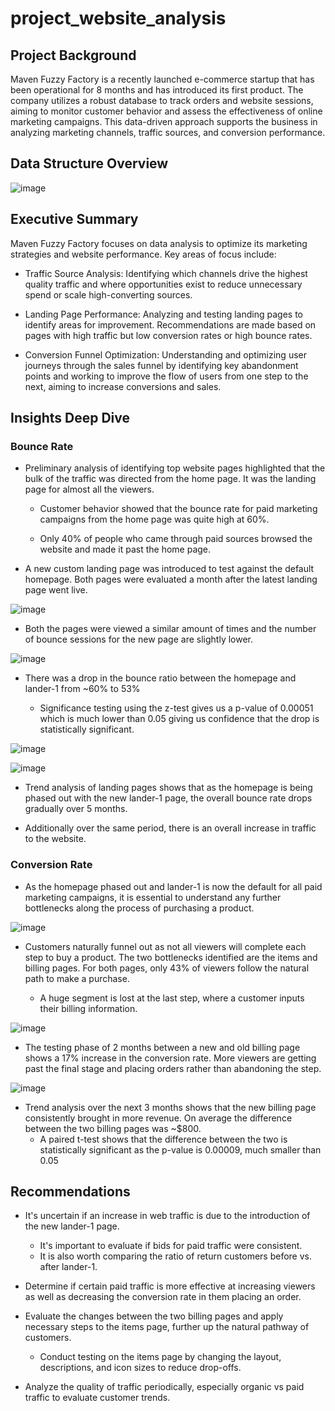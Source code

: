 # project_website_analysis

## Project Background

Maven Fuzzy Factory is a recently launched e-commerce startup that has been operational for 8 months and has introduced its first product. The company utilizes a robust database to track orders and website sessions, aiming to monitor customer behavior and assess the effectiveness of online marketing campaigns. This data-driven approach supports the business in analyzing marketing channels, traffic sources, and conversion performance.

## Data Structure Overview

![image](https://github.com/user-attachments/assets/8928cef5-7579-4f22-8583-261bc8b530c6)

## Executive Summary

Maven Fuzzy Factory focuses on data analysis to optimize its marketing strategies and website performance. 
Key areas of focus include:
* Traffic Source Analysis: Identifying which channels drive the highest quality traffic and where opportunities exist to reduce unnecessary spend or scale high-converting sources.

* Landing Page Performance: Analyzing and testing landing pages to identify areas for improvement. Recommendations are made based on pages with high traffic but low conversion rates or high bounce rates.

* Conversion Funnel Optimization: Understanding and optimizing user journeys through the sales funnel by identifying key abandonment points and working to improve the flow of users from one step to the next, aiming to increase conversions and sales.

## Insights Deep Dive

### Bounce Rate

* Preliminary analysis of identifying top website pages highlighted that the bulk of the traffic was directed from the home page. It was the landing page for almost all the viewers.
  
  * Customer behavior showed that the bounce rate for paid marketing campaigns from the home page was quite high at 60%.
    
  *  Only 40% of people who came through paid sources browsed the website and made it past the home page.
    
* A new custom landing page was introduced to test against the default homepage. Both pages were evaluated a month after the latest landing page went live.

![image](https://github.com/user-attachments/assets/bef14435-c3c1-4bbb-bd09-39e696180f49)

* Both the pages were viewed a similar amount of times and the number of bounce sessions for the new page are slightly lower.

![image](https://github.com/user-attachments/assets/9aaea572-f3ae-40e3-b2aa-496fee1f214e)

* There was a drop in the bounce ratio between the homepage and lander-1 from ~60% to 53%
  
  * Significance testing using the z-test gives us a p-value of 0.00051 which is much lower than 0.05 giving us confidence that the drop is statistically significant.

![image](https://github.com/user-attachments/assets/8bd1901e-a6bb-4d19-907e-c5543ee6b17c)


![image](https://github.com/user-attachments/assets/becda468-955c-4292-8928-7559ffbd473f)

* Trend analysis of landing pages shows that as the homepage is being phased out with the new lander-1 page, the overall bounce rate drops gradually over 5 months.

* Additionally over the same period, there is an overall increase in traffic to the website.

### Conversion Rate

* As the homepage phased out and lander-1 is now the default for all paid marketing campaigns, it is essential to understand any further bottlenecks along the process of purchasing a product.

![image](https://github.com/user-attachments/assets/c50d98ec-4f18-4179-8958-7e0ecf4123ed)

* Customers naturally funnel out as not all viewers will complete each step to buy a product. The two bottlenecks identified are the items and billing pages. For both pages, only 43% of viewers follow the natural path to make a purchase.

  * A huge segment is lost at the last step, where a customer inputs their billing information.

![image](https://github.com/user-attachments/assets/8402488b-2559-4d43-9dc9-6e8ffee12973)

* The testing phase of 2 months between a new and old billing page shows a 17% increase in the conversion rate. More viewers are getting past the final stage and placing orders rather than abandoning the step.
         
![image](https://github.com/user-attachments/assets/d83c13da-2625-4e7e-8465-e663c97ddb54)

* Trend analysis over the next 3 months shows that the new billing page consistently brought in more revenue. On average the difference between the two billing pages was ~$800.
    *   A paired t-test shows that the difference between the two is statistically significant as the p-value is 0.00009, much smaller than 0.05


## Recommendations

* It's uncertain if an increase in web traffic is due to the introduction of the new lander-1 page.
    * It's important to evaluate if bids for paid traffic were consistent.
    * It is also worth comparing the ratio of return customers before vs. after lander-1.

* Determine if certain paid traffic is more effective at increasing viewers as well as decreasing the conversion rate in them placing an order. 

*  Evaluate the changes between the two billing pages and apply necessary steps to the items page, further up the natural pathway of customers.
    *  Conduct testing on the items page by changing the layout, descriptions, and icon sizes to reduce drop-offs.

 * Analyze the quality of traffic periodically, especially organic vs paid traffic to evaluate customer trends. 














